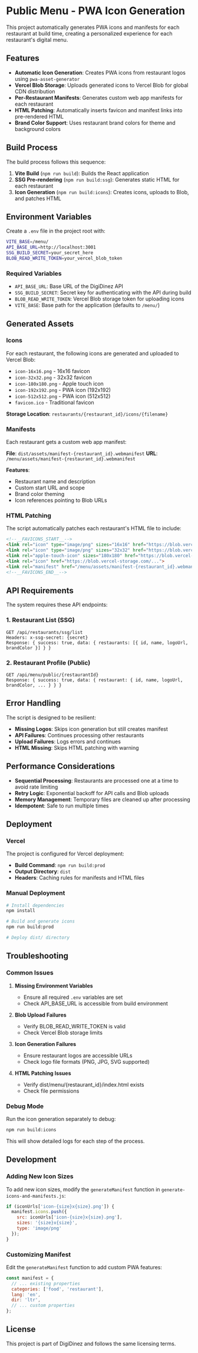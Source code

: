 # Public Menu - PWA Icon Generation

This project automatically generates PWA icons and manifests for each restaurant at build time, creating a personalized experience for each restaurant's digital menu.

## Features

- **Automatic Icon Generation**: Creates PWA icons from restaurant logos using `pwa-asset-generator`
- **Vercel Blob Storage**: Uploads generated icons to Vercel Blob for global CDN distribution
- **Per-Restaurant Manifests**: Generates custom web app manifests for each restaurant
- **HTML Patching**: Automatically inserts favicon and manifest links into pre-rendered HTML
- **Brand Color Support**: Uses restaurant brand colors for theme and background colors

## Build Process

The build process follows this sequence:

1. **Vite Build** (`npm run build`): Builds the React application
2. **SSG Pre-rendering** (`npm run build:ssg`): Generates static HTML for each restaurant
3. **Icon Generation** (`npm run build:icons`): Creates icons, uploads to Blob, and patches HTML

## Environment Variables

Create a `.env` file in the project root with:

```bash
VITE_BASE=/menu/
API_BASE_URL=http://localhost:3001
SSG_BUILD_SECRET=your_secret_here
BLOB_READ_WRITE_TOKEN=your_vercel_blob_token
```

### Required Variables

- `API_BASE_URL`: Base URL of the DigiDinez API
- `SSG_BUILD_SECRET`: Secret key for authenticating with the API during build
- `BLOB_READ_WRITE_TOKEN`: Vercel Blob storage token for uploading icons
- `VITE_BASE`: Base path for the application (defaults to `/menu/`)

## Generated Assets

### Icons

For each restaurant, the following icons are generated and uploaded to Vercel Blob:

- `icon-16x16.png` - 16x16 favicon
- `icon-32x32.png` - 32x32 favicon  
- `icon-180x180.png` - Apple touch icon
- `icon-192x192.png` - PWA icon (192x192)
- `icon-512x512.png` - PWA icon (512x512)
- `favicon.ico` - Traditional favicon

**Storage Location**: `restaurants/{restaurant_id}/icons/{filename}`

### Manifests

Each restaurant gets a custom web app manifest:

**File**: `dist/assets/manifest-{restaurant_id}.webmanifest`
**URL**: `/menu/assets/manifest-{restaurant_id}.webmanifest`

**Features**:
- Restaurant name and description
- Custom start URL and scope
- Brand color theming
- Icon references pointing to Blob URLs

### HTML Patching

The script automatically patches each restaurant's HTML file to include:

```html
<!--__FAVICONS_START__-->
<link rel="icon" type="image/png" sizes="16x16" href="https://blob.vercel-storage.com/...">
<link rel="icon" type="image/png" sizes="32x32" href="https://blob.vercel-storage.com/...">
<link rel="apple-touch-icon" sizes="180x180" href="https://blob.vercel-storage.com/...">
<link rel="icon" href="https://blob.vercel-storage.com/...">
<link rel="manifest" href="/menu/assets/manifest-{restaurant_id}.webmanifest">
<!--__FAVICONS_END__-->
```

## API Requirements

The system requires these API endpoints:

### 1. Restaurant List (SSG)
```
GET /api/restaurants/ssg/list
Headers: x-ssg-secret: {secret}
Response: { success: true, data: { restaurants: [{ id, name, logoUrl, brandColor }] } }
```

### 2. Restaurant Profile (Public)
```
GET /api/menu/public/{restaurantId}
Response: { success: true, data: { restaurant: { id, name, logoUrl, brandColor, ... } } }
```

## Error Handling

The script is designed to be resilient:

- **Missing Logos**: Skips icon generation but still creates manifest
- **API Failures**: Continues processing other restaurants
- **Upload Failures**: Logs errors and continues
- **HTML Missing**: Skips HTML patching with warning

## Performance Considerations

- **Sequential Processing**: Restaurants are processed one at a time to avoid rate limiting
- **Retry Logic**: Exponential backoff for API calls and Blob uploads
- **Memory Management**: Temporary files are cleaned up after processing
- **Idempotent**: Safe to run multiple times

## Deployment

### Vercel

The project is configured for Vercel deployment:

- **Build Command**: `npm run build:prod`
- **Output Directory**: `dist`
- **Headers**: Caching rules for manifests and HTML files

### Manual Deployment

```bash
# Install dependencies
npm install

# Build and generate icons
npm run build:prod

# Deploy dist/ directory
```

## Troubleshooting

### Common Issues

1. **Missing Environment Variables**
   - Ensure all required `.env` variables are set
   - Check API_BASE_URL is accessible from build environment

2. **Blob Upload Failures**
   - Verify BLOB_READ_WRITE_TOKEN is valid
   - Check Vercel Blob storage limits

3. **Icon Generation Failures**
   - Ensure restaurant logos are accessible URLs
   - Check logo file formats (PNG, JPG, SVG supported)

4. **HTML Patching Issues**
   - Verify dist/menu/{restaurant_id}/index.html exists
   - Check file permissions

### Debug Mode

Run the icon generation separately to debug:

```bash
npm run build:icons
```

This will show detailed logs for each step of the process.

## Development

### Adding New Icon Sizes

To add new icon sizes, modify the `generateManifest` function in `generate-icons-and-manifests.js`:

```javascript
if (iconUrls['icon-{size}x{size}.png']) {
  manifest.icons.push({
    src: iconUrls['icon-{size}x{size}.png'],
    sizes: '{size}x{size}',
    type: 'image/png'
  });
}
```

### Customizing Manifest

Edit the `generateManifest` function to add custom PWA features:

```javascript
const manifest = {
  // ... existing properties
  categories: ['food', 'restaurant'],
  lang: 'en',
  dir: 'ltr',
  // ... custom properties
};
```

## License

This project is part of DigiDinez and follows the same licensing terms.
